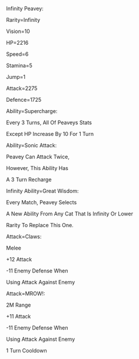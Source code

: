 Infinity Peavey:

Rarity=Infinity

Vision=10

HP=2216

Speed=6

Stamina=5

Jump=1

Attack=2275

Defence=1725

Ability=Supercharge:

Every 3 Turns, All Of Peaveys Stats

Except HP Increase By 10 For 1 Turn

Ability=Sonic Attack:

Peavey Can Attack Twice,

However, This Ability Has

A 3 Turn Recharge

Infinity Ability=Great Wisdom:

Every Match, Peavey Selects 

A New Ability From Any Cat That Is Infinity Or Lower

Rarity To Replace This One.

Attack=Claws:

Melee

+12 Attack

-11 Enemy Defense When

Using Attack Against Enemy

Attack=MROW!:

2M Range

+11 Attack

-11 Enemy Defense When

Using Attack Against Enemy

1 Turn Cooldown
